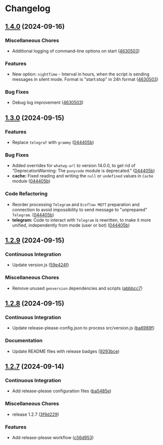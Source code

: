 # Changelog

## [1.4.0](https://github.com/PetroVoronov/ecoflow-mqtt-to-telegram-alerter/compare/v1.3.0...v1.4.0) (2024-09-16)


### Miscellaneous Chores

* Additional logging of command-line options on start ([4630503](https://github.com/PetroVoronov/ecoflow-mqtt-to-telegram-alerter/commit/4630503aa51f83209e166c176449f4709157063a))


### Features

* New option: `nightTime` - Interval in hours, when the script is sending messages in silent mode. Format is "start:stop" in 24h format ([4630503](https://github.com/PetroVoronov/ecoflow-mqtt-to-telegram-alerter/commit/4630503aa51f83209e166c176449f4709157063a))


### Bug Fixes

* Debug log improvement ([4630503](https://github.com/PetroVoronov/ecoflow-mqtt-to-telegram-alerter/commit/4630503aa51f83209e166c176449f4709157063a))

## [1.3.0](https://github.com/PetroVoronov/ecoflow-mqtt-to-telegram-alerter/compare/v1.2.9...v1.3.0) (2024-09-15)


### Features

* Replace `telegraf` with `grammy` ([044405b](https://github.com/PetroVoronov/ecoflow-mqtt-to-telegram-alerter/commit/044405b7e32fd4b53151d2e52754a22a7a872e36))


### Bug Fixes

* Added overrides for `whatwg-url` to version 14.0.0, to get rid of "DeprecationWarning: The `punycode` module is deprecated." ([044405b](https://github.com/PetroVoronov/ecoflow-mqtt-to-telegram-alerter/commit/044405b7e32fd4b53151d2e52754a22a7a872e36))
* **cache:** Fixed reading and writing the `null` or `undefined` values in `Cache` module ([044405b](https://github.com/PetroVoronov/ecoflow-mqtt-to-telegram-alerter/commit/044405b7e32fd4b53151d2e52754a22a7a872e36))


### Code Refactoring

* Reorder processing `Telegram` and `Ecoflow MQTT` preparation and connection to avoid impossibility to send message to "unprepared" `Telegram`. ([044405b](https://github.com/PetroVoronov/ecoflow-mqtt-to-telegram-alerter/commit/044405b7e32fd4b53151d2e52754a22a7a872e36))
* **telegram:** Code to interact with `Telegram` is rewritten, to make it more unified, independently from mode (user or bot) ([044405b](https://github.com/PetroVoronov/ecoflow-mqtt-to-telegram-alerter/commit/044405b7e32fd4b53151d2e52754a22a7a872e36))

## [1.2.9](https://github.com/PetroVoronov/ecoflow-mqtt-to-telegram-alerter/compare/v1.2.8...v1.2.9) (2024-09-15)


### Continuous Integration

* Update version.js ([59e424f](https://github.com/PetroVoronov/ecoflow-mqtt-to-telegram-alerter/commit/59e424fe9cfa05ea48bd77efbb686741b2b642dd))


### Miscellaneous Chores

* Remove unused `genversion` dependencies and scripts ([abbbcc7](https://github.com/PetroVoronov/ecoflow-mqtt-to-telegram-alerter/commit/abbbcc7edf65bb4a9fed7fbc83cef921d8cc084b))

## [1.2.8](https://github.com/PetroVoronov/ecoflow-mqtt-to-telegram-alerter/compare/v1.2.7...v1.2.8) (2024-09-15)


### Continuous Integration

* Update release-please-config.json to process src/version.js ([ba6989f](https://github.com/PetroVoronov/ecoflow-mqtt-to-telegram-alerter/commit/ba6989fe8423819452e7624530c3ae560ba73d76))


### Documentation

* Update README files with release badges ([9293bce](https://github.com/PetroVoronov/ecoflow-mqtt-to-telegram-alerter/commit/9293bce934d87f49b4b2c50907a9730edea6cff7))

## [1.2.7](https://github.com/PetroVoronov/ecoflow-mqtt-to-telegram-alerter/compare/v1.2.6...v1.2.7) (2024-09-14)


### Continuous Integration

* Add release-please configuration files ([ba5485e](https://github.com/PetroVoronov/ecoflow-mqtt-to-telegram-alerter/commit/ba5485ed4611ec506f269facf41af54e63e95c36))


### Miscellaneous Chores

* release 1.2.7 ([3f9d229](https://github.com/PetroVoronov/ecoflow-mqtt-to-telegram-alerter/commit/3f9d2297f941d772867e0d5b464a4459cd7435ff))


### Features

* Add release-please workflow ([c56d953](https://github.com/PetroVoronov/ecoflow-mqtt-to-telegram-alerter/commit/c56d953dc730961608053fab7ba0335d695365d8))
